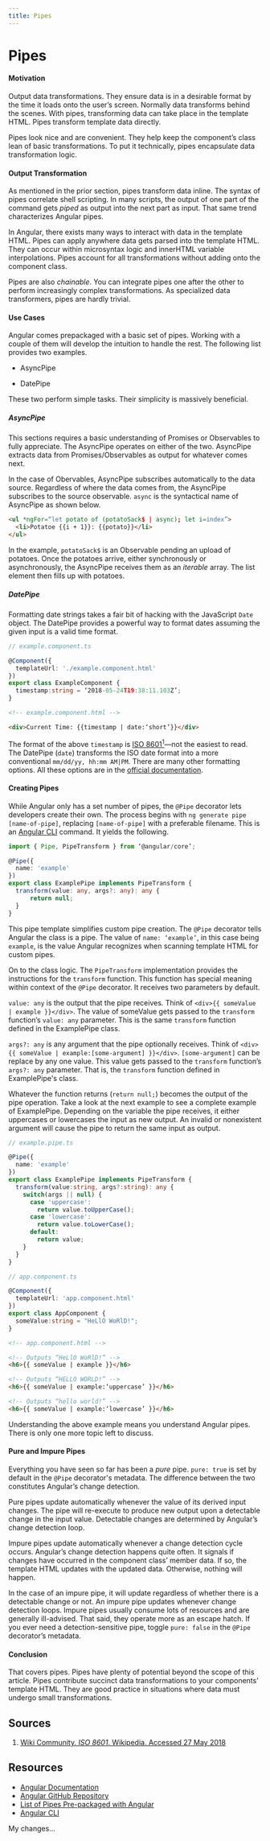 ```yaml
---
title: Pipes
---
```


# Pipes

#### Motivation

Output data transformations. They ensure data is in a desirable format by the time it loads onto the user’s screen. Normally data transforms behind the scenes. With pipes, transforming data can take place in the template HTML. Pipes transform template data directly.

Pipes look nice and are convenient. They help keep the component’s class lean of basic transformations. To put it technically, pipes encapsulate data transformation logic.

#### Output Transformation

As mentioned in the prior section, pipes transform data inline. The syntax of pipes correlate shell scripting. In many scripts, the output of one part of the command gets *piped* as output into the next part as input. That same trend characterizes Angular pipes.

In Angular, there exists many ways to interact with data in the template HTML. Pipes can apply anywhere data gets parsed into the template HTML. They can occur within microsyntax logic and innerHTML variable interpolations. Pipes account for all transformations without adding onto the component class.

Pipes are also *chainable*. You can integrate pipes one after the other to perform increasingly complex transformations. As specialized data transformers, pipes are hardly trivial.

#### Use Cases

Angular comes prepackaged with a basic set of pipes. Working with a couple of them will develop the intuition to handle the rest. The following list provides two examples.

* AsyncPipe

* DatePipe

These two perform simple tasks. Their simplicity is massively beneficial.

##### AsyncPipe

This sections requires a basic understanding of Promises or Observables to fully appreciate. The AsyncPipe operates on either of the two. AsyncPipe extracts data from Promises/Observables as output for whatever comes next.

In the case of Obervables, AsyncPipe subscribes automatically to the data source. Regardless of where the data comes from, the AsyncPipe subscribes to the source observable. `async` is the syntactical name of AsyncPipe as shown below.

```html
<ul *ngFor=“let potato of (potatoSack$ | async); let i=index”>
  <li>Potatoe {{i + 1}}: {{potato}}</li>
</ul>
```

In the example, `potatoSack$` is an Observable pending an upload of potatoes. Once the potatoes arrive, either synchronously or asynchronously, the AsyncPipe receives them as an *iterable* array. The list element then fills up with potatoes.

##### DatePipe

Formatting date strings takes a fair bit of hacking with the JavaScript `Date` object. The DatePipe provides a powerful way to format dates assuming the given input is a valid time format.

```typescript
// example.component.ts

@Component({
  templateUrl: './example.component.html'
})
export class ExampleComponent {
  timestamp:string = ‘2018-05-24T19:38:11.103Z’;
}
```
```html
<!-- example.component.html -->

<div>Current Time: {{timestamp | date:‘short’}}</div>
```

The format of the above `timestamp` is [ISO 8601<sup>1</sup>](https://en.wikipedia.org/wiki/ISO_8601)—not the easiest to read. The DatePipe (`date`) transforms the ISO date format into a more conventional `mm/dd/yy, hh:mm AM|PM`. There are many other formatting options. All these options are in the [official documentation](https://angular.io/api/common/DatePipe).

#### Creating Pipes

While Angular only has a set number of pipes, the `@Pipe` decorator lets developers create their own. The process begins with `ng generate pipe [name-of-pipe]`, replacing `[name-of-pipe]` with a preferable filename. This is an [Angular CLI](https://cli.angular.io) command. It yields the following.

```typescript
import { Pipe, PipeTransform } from ‘@angular/core’;

@Pipe({
  name: 'example'
})
export class ExamplePipe implements PipeTransform {
  transform(value: any, args?: any): any {
      return null;
  }
}
```

This pipe template simplifies custom pipe creation. The `@Pipe` decorator tells Angular the class is a pipe. The value of `name: ‘example’`, in this case being `example`, is the value Angular recognizes when scanning template HTML for custom pipes.

On to the class logic. The `PipeTransform` implementation provides the instructions for the `transform` function. This function has special meaning within context of the `@Pipe` decorator. It receives two parameters by default.

`value: any` is the output that the pipe receives. Think of `<div>{{ someValue | example }}</div>`. The value of someValue gets passed to the `transform` function’s `value: any` parameter. This is the same `transform` function defined in the ExamplePipe class.

`args?: any` is any argument that the pipe optionally receives. Think of `<div>{{ someValue | example:[some-argument] }}</div>`. `[some-argument]` can be replace by any one value. This value gets passed to the `transform` function’s `args?: any` parameter. That is, the `transform` function defined in ExamplePipe's class.

Whatever the function returns (`return null;`) becomes the output of the pipe operation. Take a look at the next example to see a complete example of ExamplePipe. Depending on the variable the pipe receives, it either uppercases or lowercases the input as new output. An invalid or nonexistent argument will cause the pipe to return the same input as output.

```typescript
// example.pipe.ts

@Pipe({
  name: 'example'
})
export class ExamplePipe implements PipeTransform {
  transform(value:string, args?:string): any {
    switch(args || null) {
      case 'uppercase':
        return value.toUpperCase();
      case 'lowercase':
        return value.toLowerCase();
      default:
        return value;
    }
  }
}
```
```typescript
// app.component.ts

@Component({
  templateUrl: 'app.component.html'
})
export class AppComponent {
  someValue:string = "HeLlO WoRlD!";
}
```
```html
<!-- app.component.html -->

<!-- Outputs “HeLlO WoRlD!” -->
<h6>{{ someValue | example }}</h6>

<!-- Outputs “HELLO WORLD!” -->
<h6>{{ someValue | example:‘uppercase’ }}</h6>

<!-- Outputs “hello world!” -->
<h6>{{ someValue | example:‘lowercase’ }}</h6>
```

Understanding the above example means you understand Angular pipes. There is only one more topic left to discuss.

#### Pure and Impure Pipes

Everything you have seen so far has been a *pure* pipe. `pure: true` is set by default in the `@Pipe` decorator's metadata. The difference between the two constitutes Angular’s change detection.

Pure pipes update automatically whenever the value of its derived input changes. The pipe will re-execute to produce new output upon a detectable change in the input value. Detectable changes are determined by Angular’s change detection loop.

Impure pipes update automatically whenever a change detection cycle occurs. Angular’s change detection happens quite often. It signals if changes have occurred in the component class’ member data. If so, the template HTML updates with the updated data. Otherwise, nothing will happen.

In the case of an impure pipe, it will update regardless of whether there is a detectable change or not. An impure pipe updates whenever change detection loops. Impure pipes usually consume lots of resources and are generally ill-advised. That said, they operate more as an escape hatch. If you ever need a detection-sensitive pipe, toggle `pure: false` in the `@Pipe` decorator’s metadata.

#### Conclusion

That covers pipes. Pipes have plenty of potential beyond the scope of this article. Pipes contribute succinct data transformations to your components’ template HTML. They are good practice in situations where data must undergo small transformations.

## Sources

1. [Wiki Community. *ISO 8601*. Wikipedia. Accessed 27 May 2018](https://en.wikipedia.org/wiki/ISO_8601)

## Resources

- [Angular Documentation](https://angular.io/guide/pipes)
- [Angular GitHub Repository](https://github.com/angular/angular)
- [List of Pipes Pre-packaged with Angular](https://angular.io/api?query=pipe)
- [Angular CLI](https://cli.angular.io)

My changes...
